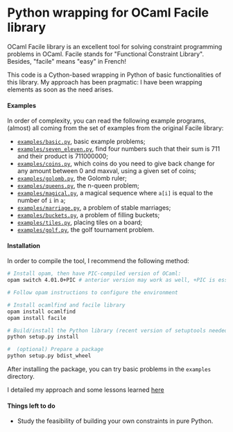 Python wrapping for OCaml Facile library
========================================

OCaml Facile library is an excellent tool for solving constraint programming problems in OCaml. Facile stands for "Functional Constraint Library". Besides, "facile" means "easy" in French!

This code is a Cython-based wrapping in Python of basic functionalities of this library. My approach has been pragmatic: I have been wrapping elements as soon as the need arises.

#### Examples

In order of complexity, you can read the following example programs, (almost) all coming from the set of examples from the original Facile library:

- [`examples/basic.py`](examples/basic.py), basic example problems;
- [`examples/seven_eleven.py`](examples/seven_eleven.py), find four numbers such that their sum is 711 and their product is 711000000;
- [`examples/coins.py`](examples/coins.py), which coins do you need to give back change for any amount between 0 and maxval, using a given set of coins;
- [`examples/golomb.py`](examples/golomb.py), the Golomb ruler;
- [`examples/queens.py`](examples/queens.py), the n-queen problem;
- [`examples/magical.py`](examples/magical.py), a magical sequence where `a[i]` is equal to the number of `i` in `a`;
- [`examples/marriage.py`](examples/marriage.py), a problem of stable marriages;
- [`examples/buckets.py`](examples/buckets.py), a problem of filling buckets;
- [`examples/tiles.py`](examples/tiles.py), placing tiles on a board;
- [`examples/golf.py`](examples/golf.py), the golf tournament problem.

#### Installation

In order to compile the tool, I recommend the following method:

```sh
# Install opam, then have PIC-compiled version of OCaml:
opam switch 4.01.0+PIC # anterior version may work as well, +PIC is essential

# Follow opam instructions to configure the environment

# Install ocamlfind and facile library
opam install ocamlfind
opam install facile

# Build/install the Python library (recent version of setuptools needed)
python setup.py install

#  (optional) Prepare a package
python setup.py bdist_wheel
```

After installing the package, you can try basic problems in the `examples` directory.

I detailed my approach and some lessons learned [here](lessons.md)

#### Things left to do

- Study the feasibility of building your own constraints in pure Python.

